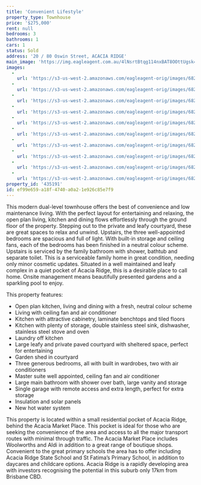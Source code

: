 ```yaml
---
title: 'Convenient Lifestyle'
property_type: Townhouse
price: '$275,000'
rent: null
bedrooms: 3
bathrooms: 1
cars: 1
status: Sold
address: '20 / 80 Oswin Street, ACACIA RIDGE'
main_image: 'https://img.eagleagent.com.au/4lNsrtBtqg114nxBAT8OOttUgsk=/1280x854/smart/https://s3-us-west-2.amazonaws.com/eagleagent-orig/images/6821545/126515258-image-M.jpg'
images:
  -
    url: 'https://s3-us-west-2.amazonaws.com/eagleagent-orig/images/6821554/126515258-image-I.jpg'
  -
    url: 'https://s3-us-west-2.amazonaws.com/eagleagent-orig/images/6821553/126515258-image-H.jpg'
  -
    url: 'https://s3-us-west-2.amazonaws.com/eagleagent-orig/images/6821552/126515258-image-G.jpg'
  -
    url: 'https://s3-us-west-2.amazonaws.com/eagleagent-orig/images/6821551/126515258-image-F.jpg'
  -
    url: 'https://s3-us-west-2.amazonaws.com/eagleagent-orig/images/6821550/126515258-image-E.jpg'
  -
    url: 'https://s3-us-west-2.amazonaws.com/eagleagent-orig/images/6821549/126515258-image-D.jpg'
  -
    url: 'https://s3-us-west-2.amazonaws.com/eagleagent-orig/images/6821548/126515258-image-C.jpg'
  -
    url: 'https://s3-us-west-2.amazonaws.com/eagleagent-orig/images/6821547/126515258-image-B.jpg'
  -
    url: 'https://s3-us-west-2.amazonaws.com/eagleagent-orig/images/6821546/126515258-image-A.jpg'
  -
    url: 'https://s3-us-west-2.amazonaws.com/eagleagent-orig/images/6821545/126515258-image-M.jpg'
property_id: '435191'
id: ef99e659-a18f-4740-a0a2-1e926c85e7f9
---
```

This modern dual-level townhouse offers the best of convenience and low maintenance living. With the perfect layout for entertaining and relaxing, the open plan living, kitchen and dining flows effortlessly through the ground floor of the property. Stepping out to the private and leafy courtyard, these are great spaces to relax and unwind. Upstairs, the three well-appointed bedrooms are spacious and full of light. With built-in storage and ceiling fans, each of the bedrooms has been finished in a neutral colour scheme. Upstairs is serviced by the family bathroom with shower, bathtub and separate toilet. This is a serviceable family home in great condition, needing only minor cosmetic updates. Situated in a well maintained and leafy complex in a quiet pocket of Acacia Ridge, this is a desirable place to call home. Onsite management means beautifully presented gardens and a sparkling pool to enjoy.

This property features:
*  Open plan kitchen, living and dining with a fresh, neutral colour scheme
*  Living with ceiling fan and air conditioner
*  Kitchen with attractive cabinetry, laminate benchtops and tiled floors
*  Kitchen with plenty of storage, double stainless steel sink, dishwasher, stainless steel stove and oven
*  Laundry off kitchen
*  Large leafy and private paved courtyard with sheltered space, perfect for entertaining
*  Garden shed in courtyard
*  Three generous bedrooms, all with built in wardrobes, two with air conditioners
*  Master suite well appointed, ceiling fan and air conditioner
*  Large main bathroom with shower over bath, large vanity and storage
*  Single garage with remote access and extra length, perfect for extra storage
*  Insulation and solar panels
*  New hot water system

This property is located within a small residential pocket of Acacia Ridge, behind the Acacia Market Place. This pocket is ideal for those who are seeking the convenience of the area and access to all the major transport routes with minimal through traffic. The Acacia Market Place includes Woolworths and Aldi in addition to a great range of boutique shops. Convenient to the great primary schools the area has to offer including Acacia Ridge State School and St Fatima’s Primary School, in addition to daycares and childcare options. Acacia Ridge is a rapidly developing area with investors recognising the potential in this suburb only 17km from Brisbane CBD.